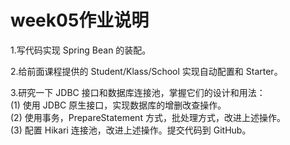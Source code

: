 # week05作业说明

1.写代码实现 Spring Bean 的装配。

2.给前面课程提供的 Student/Klass/School 实现自动配置和 Starter。

3.研究一下 JDBC 接口和数据库连接池，掌握它们的设计和用法：  
(1) 使用 JDBC 原生接口，实现数据库的增删改查操作。   
(2) 使用事务，PrepareStatement 方式，批处理方式，改进上述操作。  
(3) 配置 Hikari 连接池，改进上述操作。提交代码到 GitHub。